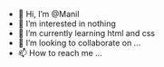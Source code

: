 - 👋 Hi, I’m @Manil
- 👀 I’m interested in nothing 
- 🌱 I’m currently learning html and css
- 💞️ I’m looking to collaborate on ...
- 📫 How to reach me ...

<!---
sanneboinamanil/sanneboinamanil is a ✨ special ✨ repository because its `README.md` (this file) appears on your GitHub profile.
You can click the Preview link to take a look at your changes.
--->
